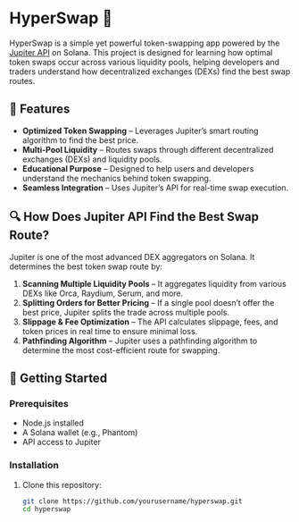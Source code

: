 # HyperSwap 🚀  

HyperSwap is a simple yet powerful token-swapping app powered by the [Jupiter API](https://www.jup.ag/) on Solana. This project is designed for learning how optimal token swaps occur across various liquidity pools, helping developers and traders understand how decentralized exchanges (DEXs) find the best swap routes.

## 📌 Features  

- **Optimized Token Swapping** – Leverages Jupiter’s smart routing algorithm to find the best price.  
- **Multi-Pool Liquidity** – Routes swaps through different decentralized exchanges (DEXs) and liquidity pools.  
- **Educational Purpose** – Designed to help users and developers understand the mechanics behind token swapping.  
- **Seamless Integration** – Uses Jupiter’s API for real-time swap execution.  

## 🔍 How Does Jupiter API Find the Best Swap Route?  

Jupiter is one of the most advanced DEX aggregators on Solana. It determines the best token swap route by:  

1. **Scanning Multiple Liquidity Pools** – It aggregates liquidity from various DEXs like Orca, Raydium, Serum, and more.  
2. **Splitting Orders for Better Pricing** – If a single pool doesn’t offer the best price, Jupiter splits the trade across multiple pools.  
3. **Slippage & Fee Optimization** – The API calculates slippage, fees, and token prices in real time to ensure minimal loss.  
4. **Pathfinding Algorithm** – Jupiter uses a pathfinding algorithm to determine the most cost-efficient route for swapping.  

## 🚀 Getting Started  

### Prerequisites  
- Node.js installed  
- A Solana wallet (e.g., Phantom)  
- API access to Jupiter  

### Installation  

1. Clone this repository:  
   ```sh
   git clone https://github.com/yourusername/hyperswap.git
   cd hyperswap
